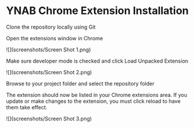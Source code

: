 # YNAB Chrome Extension Installation

Clone the repository locally using Git

Open the extensions window in Chrome

![](screenshots/Screen Shot 1.png)

Make sure developer mode is checked and click Load Unpacked Extension

![](screenshots/Screen Shot 2.png)

Browse to your project folder and select the repository folder

The extension should now be listed in your Chrome extensions area. If you update or make changes to the extension, you must click reload to have them take effect.

![](screenshots/Screen Shot 3.png)
